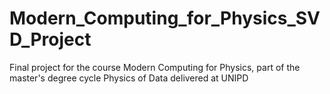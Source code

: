 # Modern_Computing_for_Physics_SVD_Project
Final project for the course Modern Computing for Physics, part of the master's degree cycle Physics of Data delivered at UNIPD
